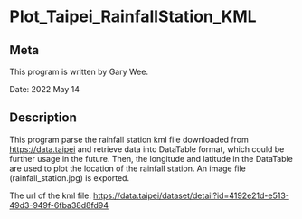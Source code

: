 # Plot_Taipei_RainfallStation_KML

## Meta
This program is written by Gary Wee.

Date: 2022 May 14

## Description
This program parse the rainfall station kml file downloaded from https://data.taipei and retrieve data into DataTable format, which could be further usage in the future.
Then, the longitude and latitude in the DataTable are used to plot the location of the rainfall station.
An image file (rainfall_station.jpg) is exported.

The url of the kml file: https://data.taipei/dataset/detail?id=4192e21d-e513-49d3-949f-6fba38d8fd94
